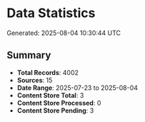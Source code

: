# Data Statistics

Generated: 2025-08-04 10:30:44 UTC

## Summary

- **Total Records**: 4002
- **Sources**: 15
- **Date Range**: 2025-07-23 to 2025-08-04
- **Content Store Total**: 3
- **Content Store Processed**: 0
- **Content Store Pending**: 3
